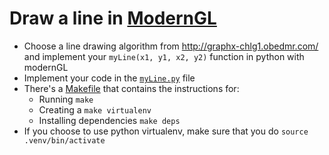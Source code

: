 # Draw a line in [ModernGL](https://moderngl.readthedocs.io/en/latest/)

- Choose a line drawing algorithm from http://graphx-chlg1.obedmr.com/ and implement your `myLine(x1, y1, x2, y2)` function in python with modernGL
- Implement your code in the [`myLine.py`](./myLine.py) file
- There's a [Makefile](./Makefile) that contains the instructions for:
  - Running `make`
  - Creating a `make virtualenv`
  - Installing dependencies `make deps`
- If you  choose to use python virtualenv, make sure that you do `source .venv/bin/activate`
